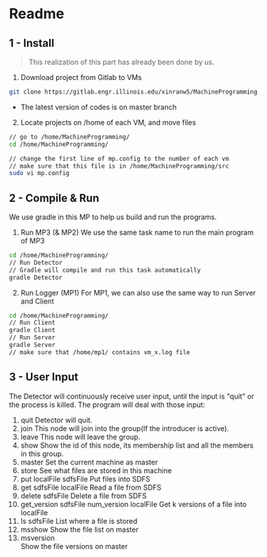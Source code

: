 # Readme

## 1 - Install 

> This realization of this part has already been done by us.

1. Download project from Gitlab to VMs

```bash
git clone https://gitlab.engr.illinois.edu/xinranw5/MachineProgramming.git
```

- The latest version of codes is on master branch


2. Locate projects on /home of each VM, and move files

```bash
// go to /home/MachineProgramming/
cd /home/MachineProgramming/

// change the first line of mp.config to the number of each vm
// make sure that this file is in /home/MachineProgramming/src
sudo vi mp.config  
```


## 2 - Compile & Run

We use gradle in this MP to help us build and run the programs.

1.  Run MP3 (& MP2)
We use the same task name to run the main program of MP3

```bash
cd /home/MachineProgramming/
// Run Detector 
// Gradle will compile and run this task automatically
gradle Detector
```

2.  Run Logger (MP1)
For MP1, we can also use the same way to run Server and Client

```bash
cd /home/MachineProgramming/
// Run Client 
gradle Client
// Run Server
gradle Server
// make sure that /home/mp1/ contains vm_x.log file
```


## 3 - User Input

The Detector will continuously receive user input, until the input is "quit" or the process is killed.
The program will deal with those input:
1. quit
Detector will quit.
2. join
This node will join into the group(If the introducer is active).
3. leave
This node will leave the group.
4. show
Show the id of this node, its membership list and all the members in this group.
5. master
Set the current machine as master
6. store
See what files are stored in this machine
7. put localFile sdfsFile
Put files into SDFS
8. get sdfsFile localFile
Read a file from SDFS
9. delete sdfsFile
Delete a file from SDFS
10. get_version sdfsFile num_version localFile
Get k versions of a file into localFile				
11. ls sdfsFile
List where a file is stored				
12. msshow
Show the file list on master				
13. msversion				
Show the file versions on master


				

